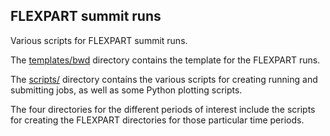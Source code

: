 ## FLEXPART summit runs

Various scripts for FLEXPART summit runs.

The [templates/bwd](templates/bwd) directory contains the template for the FLEXPART runs.

The [scripts/](scripts/) directory contains the various scripts for creating running and submitting jobs, as well as some Python plotting scripts.

The four directories for the different periods of interest include the scripts for creating the FLEXPART directories for those particular time periods.
